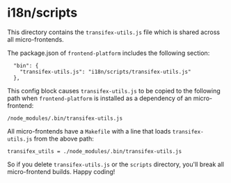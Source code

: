 # i18n/scripts

This directory contains the `transifex-utils.js` file which is shared across all micro-frontends.

The package.json of `frontend-platform` includes the following section:

```
  "bin": {
    "transifex-utils.js": "i18n/scripts/transifex-utils.js"
  },
```

This config block causes `transifex-utils.js` to be copied to the following path when `frontend-platform` is installed as a dependency of an micro-frontend:

```
/node_modules/.bin/transifex-utils.js
```

All micro-frontends have a `Makefile` with a line that loads `transifex-utils.js` from the above path:

```
transifex_utils = ./node_modules/.bin/transifex-utils.js
```

So if you delete `transifex-utils.js` or the `scripts` directory, you'll break all micro-frontend builds.  Happy coding!
